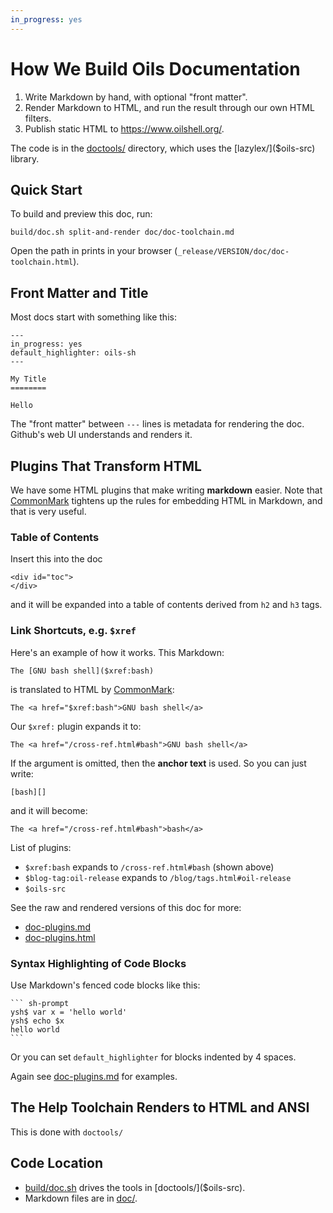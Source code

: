 ```yaml
---
in_progress: yes
---
```


How We Build Oils Documentation
================================

1. Write Markdown by hand, with optional "front matter".
2. Render Markdown to HTML, and run the result through our own HTML filters.
3. Publish static HTML to <https://www.oilshell.org/>.

The code is in the [doctools/]($oils-src) directory, which uses the
[lazylex/]($oils-src)  library.

<div id="toc">
</div>

## Quick Start

To build and preview this doc, run:

    build/doc.sh split-and-render doc/doc-toolchain.md

Open the path in prints in your browser
(`_release/VERSION/doc/doc-toolchain.html`).

## Front Matter and Title

Most docs start with something like this:

    ---
    in_progress: yes
    default_highlighter: oils-sh
    ---

    My Title
    ========

    Hello

The "front matter" between `---` lines is metadata for rendering the doc.
Github's web UI understands and renders it.

## Plugins That Transform HTML

We have some HTML plugins that make writing **markdown** easier.
Note that [CommonMark][] tightens up the rules for embedding HTML in Markdown,
and that is very useful.

[CommonMark]: https://www.oilshell.org/blog/2018/02/14.html 

### Table of Contents

Insert this into the doc

    <div id="toc">
    </div>

and it will be expanded into a table of contents derived from `h2` and `h3`
tags.

### Link Shortcuts, e.g. `$xref`

Here's an example of how it works.  This Markdown:

    The [GNU bash shell]($xref:bash)

is translated to HTML by [CommonMark][]:

    The <a href="$xref:bash">GNU bash shell</a>

Our `$xref:` plugin expands it to:

    The <a href="/cross-ref.html#bash">GNU bash shell</a>

If the argument is omitted, then the **anchor text** is used.  So you can just write:

    [bash][]

and it will become:

    The <a href="/cross-ref.html#bash">bash</a>

List of plugins:

- `$xref:bash` expands to `/cross-ref.html#bash` (shown above)
- `$blog-tag:oil-release` expands to `/blog/tags.html#oil-release`
- `$oils-src`

See the raw and rendered versions of this doc for more:

- [doc-plugins.md][]
- [doc-plugins.html](doc-plugins.html)

[doc-plugins.md]: $oils-src:doc/doc-plugins.md

### Syntax Highlighting of Code Blocks

Use Markdown's fenced code blocks like this:

    ``` sh-prompt
    ysh$ var x = 'hello world'
    ysh$ echo $x
    hello world
    ```

Or you can set `default_highlighter` for blocks indented by 4 spaces.

Again see [doc-plugins.md][] for examples.

## The Help Toolchain Renders to HTML and ANSI

This is done with `doctools/`

## Code Location

- [build/doc.sh]($oils-src) drives the tools in [doctools/]($oils-src).
- Markdown files are in [doc/]($oils-src).


